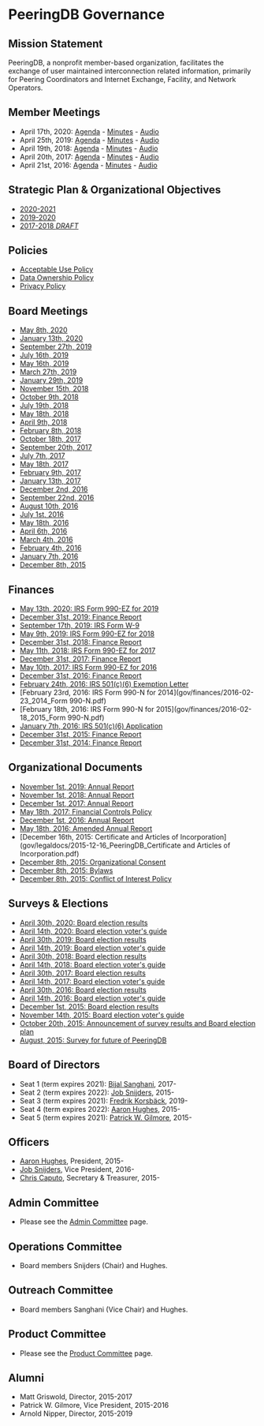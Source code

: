 
# PeeringDB Governance

## Mission Statement

PeeringDB, a nonprofit member-based organization, facilitates the exchange of user maintained interconnection related information, primarily for Peering Coordinators and Internet Exchange, Facility, and Network Operators.

## Member Meetings

- April 17th, 2020: [Agenda](gov/legaldocs/2020-04-17_PeeringDB_Member_Meeting_Agenda.txt) - [Minutes](gov/legaldocs/2020-04-17_PeeringDB_Member_Meeting_Minutes.pdf) - [Audio](gov/legaldocs/2020-04-17_PeeringDB_Member_Meeting_Audio.mp3)
- April 25th, 2019: [Agenda](gov/legaldocs/2019-04-25_PeeringDB_Member_Meeting_Agenda.txt) - [Minutes](gov/legaldocs/2019-04-25_PeeringDB_Member_Meeting_Minutes.pdf) - [Audio](gov/legaldocs/2019-04-25_PeeringDB_Member_Meeting_Audio.mp3)
- April 19th, 2018: [Agenda](gov/legaldocs/2018-04-19_PeeringDB_Member_Meeting_Agenda.txt) - [Minutes](gov/legaldocs/2018-04-19_PeeringDB_Member_Meeting_Minutes.pdf) - [Audio](gov/legaldocs/2018-04-19_PeeringDB_Member_Meeting_Audio.mp3)
- April 20th, 2017: [Agenda](gov/legaldocs/2017-04-20_PeeringDB_Member_Meeting_Agenda.txt) - [Minutes](gov/legaldocs/2017-04-20_PeeringDB_Member_Meeting_Minutes.pdf) - [Audio](gov/legaldocs/2017-04-20_PeeringDB_Member_Meeting_Audio.mp3)
- April 21st, 2016: [Agenda](gov/legaldocs/2016-04-21_PeeringDB_Member_Meeting_Agenda.txt) - [Minutes](gov/legaldocs/2016-04-21_PeeringDB_Member_Meeting_Minutes.pdf) - [Audio](gov/legaldocs/2016-04-21_PeeringDB_Member_Meeting_Audio.mp3)

## Strategic Plan & Organizational Objectives

- [2020-2021](gov/misc/2020-05-21-PeeringDB_Strategic_Plan_2020-2021.pdf)
- [2019-2020](gov/misc/2019-05-20-PeeringDB_Strategic_Plan_2019-2020.pdf)
- [2017-2018 *DRAFT*](gov/misc/2017-02-09-PeeringDB_Strategic_Plan_2017-2018-DRAFT.pdf)

## Policies

- [Acceptable Use Policy](https://www.peeringdb.com/aup)
- [Data Ownership Policy](gov/misc/2020-04-06_PeeringDB_Data_Ownership_Policy_Document_v1.0.pdf)
- [Privacy Policy](gov/misc/2017-04-02-PeeringDB_Privacy_Policy.pdf)

## Board Meetings

- [May 8th, 2020](gov/legaldocs/2020-05-08_PeeringDB_Board_Minutes.pdf)
- [January 13th, 2020](gov/legaldocs/2020-01-13_PeeringDB_Board_Minutes.pdf)
- [September 27th, 2019](gov/legaldocs/2019-09-27_PeeringDB_Board_Minutes.pdf)
- [July 16th, 2019](gov/legaldocs/2019-07-16_PeeringDB_Board_Minutes.pdf)
- [May 16th, 2019](gov/legaldocs/2019-05-16_PeeringDB_Board_Minutes.pdf)
- [March 27th, 2019](gov/legaldocs/2019-03-27_PeeringDB_Board_Minutes.pdf)
- [January 29th, 2019](gov/legaldocs/2019-01-29_PeeringDB_Board_Minutes.pdf)
- [November 15th, 2018](gov/legaldocs/2018-11-15_PeeringDB_Board_Minutes.pdf)
- [October 9th, 2018](gov/legaldocs/2018-10-09_PeeringDB_Board_Minutes.pdf)
- [July 19th, 2018](gov/legaldocs/2018-07-19_PeeringDB_Board_Minutes.pdf)
- [May 18th, 2018](gov/legaldocs/2018-05-18_PeeringDB_Board_Consent_of_Directors_in_Lieu_of_Annual_Meeting.pdf)
- [April 9th, 2018](gov/legaldocs/2018-04-09_PeeringDB_Board_Minutes.pdf)
- [February 8th, 2018](gov/legaldocs/2018-02-08_PeeringDB_Board_Minutes.pdf)
- [October 18th, 2017](gov/legaldocs/2017-10-18_PeeringDB_Board_Minutes.pdf)
- [September 20th, 2017](gov/legaldocs/2017-09-20_PeeringDB_Board_Minutes.pdf)
- [July 7th, 2017](gov/legaldocs/2017-07-07_PeeringDB_Board_Minutes.pdf)
- [May 18th, 2017](gov/legaldocs/2017-05-18_PeeringDB_Board_Minutes.pdf)
- [February 9th, 2017](gov/legaldocs/2017-02-09_PeeringDB_Board_Minutes.pdf)
- [January 13th, 2017](gov/legaldocs/2017-01-13_PeeringDB_Board_Minutes.pdf)
- [December 2nd, 2016](gov/legaldocs/2016-12-02_PeeringDB_Board_Minutes.pdf)
- [September 22nd, 2016](gov/legaldocs/2016-09-22_PeeringDB_Board_Minutes.pdf)
- [August 10th, 2016](gov/legaldocs/2016-08-10_PeeringDB_Board_Minutes.pdf)
- [July 1st, 2016](gov/legaldocs/2016-07-01_PeeringDB_Board_Minutes.pdf)
- [May 18th, 2016](gov/legaldocs/2016-05-18_PeeringDB_Board_Minutes.pdf)
- [April 6th, 2016](gov/legaldocs/2016-04-06_PeeringDB_Board_Minutes.pdf)
- [March 4th, 2016](gov/legaldocs/2016-03-04_PeeringDB_Board_Minutes.pdf)
- [February 4th, 2016](gov/legaldocs/2016-02-04_PeeringDB_Board_Minutes.pdf)
- [January 7th, 2016](gov/legaldocs/2016-01-07_PeeringDB_Board_Minutes.pdf)
- [December 8th, 2015](gov/legaldocs/2015-12-08_PeeringDB_Board_Minutes.pdf)

## Finances

- [May 13th, 2020: IRS Form 990-EZ for 2019](gov/finances/2020-05-13_2019_Form_990-EZ.pdf)
- [December 31st, 2019: Finance Report](gov/finances/2019-12-31_PeeringDB_Finances.pdf)
- [September 17th, 2019: IRS Form W-9](gov/finances/2019-09-17_PeeringDB_IRS_Form_W-9.pdf)
- [May 9th, 2019: IRS Form 990-EZ for 2018](gov/finances/2019-05-09_2018_Form_990-EZ.pdf)
- [December 31st, 2018: Finance Report](gov/finances/2018-12-31_PeeringDB_Finances.pdf)
- [May 11th, 2018: IRS Form 990-EZ for 2017](gov/finances/2018-05-11_2017_Form_990-EZ.pdf)
- [December 31st, 2017: Finance Report](gov/finances/2017-12-31_PeeringDB_Finances.pdf)
- [May 10th, 2017: IRS Form 990-EZ for 2016](gov/finances/2017-05-10_2016_Form_990-EZ.pdf)
- [December 31st, 2016: Finance Report](gov/finances/2016-12-31_PeeringDB_Finances.pdf)
- [February 24th, 2016: IRS 501(c)(6) Exemption Letter](gov/finances/2016-02-24_PeeringDB_IRS_501(c)(6)_Exemption_Letter.pdf)
- [February 23rd, 2016: IRS Form 990-N for 2014](gov/finances/2016-02-23_2014_Form 990-N.pdf)
- [February 18th, 2016: IRS Form 990-N for 2015](gov/finances/2016-02-18_2015_Form 990-N.pdf)
- [January 7th, 2016: IRS 501(c)(6) Application](gov/finances/2016-01-07_PeeringDB_Non_Profit_Filing.pdf)
- [December 31st, 2015: Finance Report](gov/finances/2015-12-31_PeeringDB_Finances.pdf)
- [December 31st, 2014: Finance Report](gov/finances/2014-12-31_PeeringDB_Finances.pdf)

## Organizational Documents

- [November 1st, 2019: Annual Report](gov/legaldocs/2019-11-01_PeeringDB_Annual_Report.pdf)
- [November 1st, 2018: Annual Report](gov/legaldocs/2018-11-01_PeeringDB_Annual_Report.pdf)
- [December 1st, 2017: Annual Report](gov/legaldocs/2017-12-01_PeeringDB_Annual_Report.pdf)
- [May 18th, 2017: Financial Controls Policy](gov/legaldocs/2017-05-18_PeeringDB_Financial_Controls_Policy.pdf)
- [December 1st, 2016: Annual Report](gov/legaldocs/2016-12-01_PeeringDB_Annual_Report.pdf)
- [May 18th, 2016: Amended Annual Report](gov/legaldocs/2016-05-18_PeeringDB_Amended_Annual_Report.pdf)
- [December 16th, 2015: Certificate and Articles of Incorporation](gov/legaldocs/2015-12-16_PeeringDB_Certificate and Articles of Incorporation.pdf)
- [December 8th, 2015: Organizational Consent](gov/legaldocs/2015-12-08_PeeringDB_Organizational_Consent.pdf)
- [December 8th, 2015: Bylaws](gov/legaldocs/2015-12-08_PeeringDB_Bylaws.pdf)
- [December 8th, 2015: Conflict of Interest Policy](gov/legaldocs/2015-12-08_PeeringDB_Conflict_of_Interest_Policy.pdf)

## Surveys & Elections

- [April 30th, 2020: Board election results](gov/misc/2020-04-30_Comprehensive_Poll_Results.pdf)
- [April 14th, 2020: Board election voter's guide](gov/misc/2020-04-14_election.html)
- [April 30th, 2019: Board election results](gov/misc/2019-04-30_Comprehensive_Poll_Results.pdf)
- [April 14th, 2019: Board election voter's guide](gov/misc/2019-04-14_election.html)
- [April 30th, 2018: Board election results](gov/misc/2018-04-30_Comprehensive_Poll_Results.pdf)
- [April 14th, 2018: Board election voter's guide](gov/misc/2018-04-14_election.html)
- [April 30th, 2017: Board election results](gov/misc/2017-04-30_Comprehensive_Poll_Results.pdf)
- [April 14th, 2017: Board election voter's guide](gov/misc/2017-04-14_election.html)
- [April 30th, 2016: Board election results](gov/misc/2016-04-30_Comprehensive_Poll_Results.pdf)
- [April 14th, 2016: Board election voter's guide](gov/misc/2016-04-14_election.html)
- [December 1st, 2015: Board election results](gov/misc/2015-12-01_Comprehensive_Poll_Results.pdf)
- [November 14th, 2015: Board election voter's guide](gov/misc/2015-11-14_election.html)
- [October 20th, 2015: Announcement of survey results and Board election plan](gov/misc/2015-10-20_Announcement.txt)
- [August, 2015: Survey for future of PeeringDB](gov/misc/2015-08-00_PDB_Survey_results.pdf)

## Board of Directors

- Seat 1 (term expires 2021): [Bijal Sanghani](mailto:bijal@peeringdb.com), 2017-
- Seat 2 (term expires 2022): [Job Snijders](mailto:job@peeringdb.com), 2015-
- Seat 3 (term expires 2021): [Fredrik Korsbäck](mailto:fk@peeringdb.com), 2019-
- Seat 4 (term expires 2022): [Aaron Hughes](mailto:aaronh@peeringdb.com), 2015-
- Seat 5 (term expires 2021): [Patrick W. Gilmore](mailto:patrick@peeringdb.com), 2015-

## Officers

- [Aaron Hughes](mailto:aaronh@peeringdb.com), President, 2015-
- [Job Snijders](mailto:job@peeringdb.com), Vice President, 2016-
- [Chris Caputo](mailto:ccaputo@peeringdb.com), Secretary & Treasurer, 2015-

## Admin Committee

- Please see the [Admin Committee](/committee/admin/) page.

## Operations Committee

- Board members Snijders (Chair) and Hughes.

## Outreach Committee

- Board members Sanghani (Vice Chair) and Hughes.

## Product Committee

- Please see the [Product Committee](/committee/product/) page.

## Alumni

- Matt Griswold, Director, 2015-2017
- Patrick W. Gilmore, Vice President, 2015-2016
- Arnold Nipper, Director, 2015-2019

